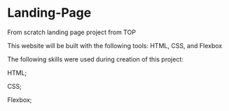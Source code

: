 # Landing-Page
From scratch landing page project from TOP

This website will be built with the following tools:
HTML, CSS, and Flexbox

The following skills were used during creation of this project:

HTML;

CSS;

Flexbox;